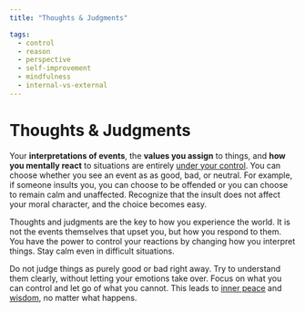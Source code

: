 ```yaml
---
title: "Thoughts & Judgments"

tags:
  - control
  - reason
  - perspective
  - self-improvement
  - mindfulness
  - internal-vs-external
---
```


# Thoughts & Judgments

Your **interpretations of events**, the **values you assign** to things, and
**how you mentally react** to situations are entirely [under your
control](dichotomy-control.md#what-is-within-our-control). You can choose
whether you see an event as as good, bad, or neutral. For example, if someone
insults you, you can choose to be offended or you can choose to remain calm and
unaffected. Recognize that the insult does not affect your moral character, and
the choice becomes easy.

Thoughts and judgments are the key to how you experience the world. It is not
the events themselves that upset you, but how you respond to them. You have the
power to control your reactions by changing how you interpret things. Stay calm
even in difficult situations.

Do not judge things as purely good or bad right away. Try to understand them
clearly, without letting your emotions take over. Focus on what you can control
and let go of what you cannot. This leads to [inner
peace](inner-peace.md) and [wisdom](wisdom.md), no matter what happens.
